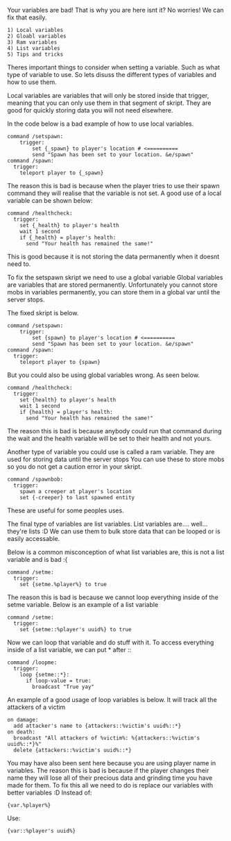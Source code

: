 Your variables are bad! That is why you are here isnt it?
No worries! We can fix that easily.
```
1) Local variables
2) Gloabl variables
3) Ram variables
4) List variables
5) Tips and tricks
```
Theres important things to consider when setting a variable.
Such as what type of variable to use. So lets disuss the different types of variables and how to use them.

Local variables are variables that will only be stored inside that trigger, meaning that you can only use them in that segment of skript.
They are good for quickly storing data you will not need elsewhere.

In the code below is a bad example of how to use local variables.
```
command /setspawn:
	trigger:
		set {_spawn} to player's location # <==========
		send "Spawn has been set to your location. &e/spawn"
command /spawn:
  trigger:
    teleport player to {_spawn}
```

The reason this is bad is because when the player tries to use their spawn command they will realise that the variable is not set.
A good use of a local variable can be shown below:
```
command /healthcheck:
  trigger:
    set {_health} to player's health
    wait 1 second
    if {_health} = player's health:
      send "Your health has remained the same!"
```
This is good because it is not storing the data permanently when it doesnt need to.

To fix the setspawn skript we need to use a global variable
Global variables are variables that are stored permanently.
Unfortunately you cannot store mobs in variables permanently, you can store them in a global var until the server stops.

The fixed skript is below.
```
command /setspawn:
	trigger:
		set {spawn} to player's location # <==========
		send "Spawn has been set to your location. &e/spawn"
command /spawn:
  trigger:
    teleport player to {spawn}
```

But you could also be using global variables wrong.
As seen below.
```
command /healthcheck:
  trigger:
    set {health} to player's health
    wait 1 second
    if {health} = player's health:
      send "Your health has remained the same!"
```
The reason this is bad is because anybody could run that command during the wait and the health variable will be set to their health and not yours.

Another type of variable you could use is called a ram variable.
They are used for storing data until the server stops
You can use these to store mobs so you do not get a caution error in your skript.

``` 
command /spawnbob:
  trigger:
    spawn a creeper at player's location
    set {-creeper} to last spawned entity
```
These are useful for some peoples uses.

The final type of variables are list variables.
List variables are.... well... they're lists :D
We can use them to bulk store data that can be looped or is easily accessable.

Below is a common misconception of what list variables are, this is not a list variable and is bad :{
```
command /setme:
  trigger:
    set {setme.%player%} to true
```
The reason this is bad is because we cannot loop everything inside of the setme variable.
Below is an example of a list variable
```
command /setme:
  trigger:
    set {setme::%player's uuid%} to true
```
Now we can loop that variable and do stuff with it.
To access everything inside of a list variable, we can put * after ::
```
command /loopme:
  trigger:
    loop {setme::*}:
      if loop-value = true:
        broadcast "True yay"
```
An example of a good usage of loop variables is below.
It will track all the attackers of a victim
```
on damage:
  add attacker's name to {attackers::%victim's uuid%::*} 
on death:
  broadcast "All attackers of %victim%: %{attackers::%victim's uuid%::*}%"
  delete {attackers::%victim's uuid%::*}
```

You may have also been sent here because you are using player name in variables.
The reason this is bad is because if the player changes their name they will lose all of their precious data and grinding time you have made for them.
To fix this all we need to do is replace our variables with better variables :D
Instead of:
```
{var.%player%}
```
Use:
```
{var::%player's uuid%}
```
